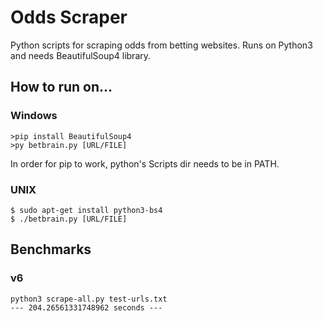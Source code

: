 Odds Scraper
============

Python scripts for scraping odds from betting websites.
Runs on Python3 and needs BeautifulSoup4 library.

How to run on…
--------------

### Windows
```
>pip install BeautifulSoup4
>py betbrain.py [URL/FILE]
```
In order for pip to work, python's Scripts dir needs to be in PATH.

### UNIX
```
$ sudo apt-get install python3-bs4
$ ./betbrain.py [URL/FILE]
```

Benchmarks
----------

### v6
```
python3 scrape-all.py test-urls.txt
--- 204.26561331748962 seconds ---
```

